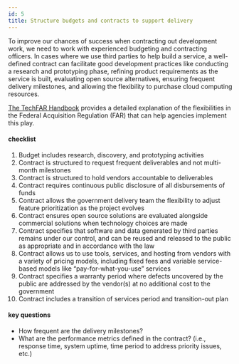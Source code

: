 ```yaml
---
id: 5
title: Structure budgets and contracts to support delivery
---
```


To improve our chances of success when contracting out development work, we need to work with experienced budgeting and contracting officers. In cases where we use third parties to help build a service, a well-defined contract can facilitate good development practices like conducting a research and prototyping phase, refining product requirements as the service is built, evaluating open source alternatives, ensuring frequent delivery milestones, and allowing the flexibility to purchase cloud computing resources.

[The TechFAR Handbook](https://playbook.cio.gov/techfar/) provides a detailed explanation of the flexibilities in the Federal Acquisition Regulation (FAR) that can help agencies implement this play.

#### checklist
1. Budget includes research, discovery, and prototyping activities
2. Contract is structured to request frequent deliverables and not multi-month milestones
3. Contract is structured to hold vendors accountable to deliverables
4. Contract requires continuous public disclosure of all disbursements of funds
5. Contract allows the government delivery team the flexibility to adjust feature prioritization as the project evolves
6. Contract ensures open source solutions are evaluated alongside commercial solutions when technology choices are made
7. Contract specifies that software and data generated by third parties remains under our control, and can be reused and released to the public as appropriate and in accordance with the law
8. Contract allows us to use tools, services, and hosting from vendors with a variety of pricing models, including fixed fees and variable service-based models like “pay-for-what-you-use” services
9. Contract specifies a warranty period where defects uncovered by the public are addressed by the vendor(s) at no additional cost to the government
10. Contract includes a transition of services period and transition-out plan



#### key questions
- How frequent are the delivery milestones?
- What are the performance metrics defined in the contract? (i.e., response time, system uptime, time period to address priority issues, etc.)

